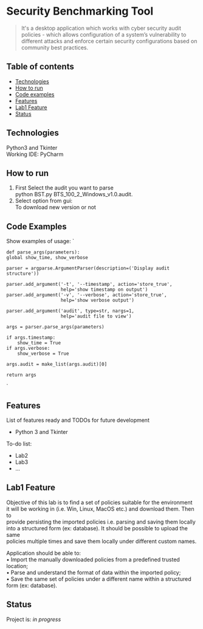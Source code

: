 # Security Benchmarking Tool
> It's a desktop application which works with cyber security audit policies - which allows configuration of a system’s vulnerability to different attacks and enforce certain security
configurations based on community best practices.

## Table of contents

* [Technologies](#technologies)
* [How to run](#how-to-run)
* [Code examples](#code-examples)
* [Features](#features)
* [Lab1 Feature](#lab1-feature)
* [Status](#status)

## Technologies
Python3 and Tkinter  
Working IDE: PyCharm

## How to run
1. First Select the audit you want to parse  
python BST.py BTS_100_2_Windows_v1.0.audit.
2. Select option from gui:  
To download new version or not

## Code Examples
Show examples of usage:
`

    def parse_args(parameters):
    global show_time, show_verbose

    parser = argparse.ArgumentParser(description=('Display audit structure'))

    parser.add_argument('-t', '--timestamp', action='store_true',
                        help='show timestamp on output')
    parser.add_argument('-v', '--verbose', action='store_true',
                        help='show verbose output')

    parser.add_argument('audit', type=str, nargs=1,
                        help='audit file to view')

    args = parser.parse_args(parameters)

    if args.timestamp:
        show_time = True
    if args.verbose:
        show_verbose = True

    args.audit = make_list(args.audit)[0]

    return args
`

## Features
List of features ready and TODOs for future development
* Python 3 and Tkinter

To-do list:
* Lab2
* Lab3
* ...

## Lab1 Feature
Objective of this lab is to find a set of policies suitable for the environment  
it will be working in (i.e. Win, Linux, MacOS etc.) and download them. Then to  
provide persisting the imported policies i.e. parsing and saving them locally   
into a structured form (ex: database). It should be possible to upload the same  
policies multiple times and save them locally under different custom names.  

Application should be able to:  
• Import the manually downloaded policies from a predefined trusted location;  
• Parse and understand the format of data within the imported policy;  
• Save the same set of policies under a different name within a structured form (ex:
database).  

## Status
Project is: _in progress_
